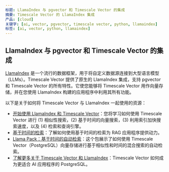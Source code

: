 ```yaml
---
标题: LlamaIndex 与 pgvector 和 Timescale Vector 的集成
摘要: Timescale Vector 的 LlamaIndex 集成
产品: [cloud]
关键字: [ai, vector, pgvector, timescale vector, python, llamaindex]
标签: [ai, vector, python, llamaindex]
---
```


## LlamaIndex 与 pgvector 和 Timescale Vector 的集成

[LlamaIndex](https://www.llamaindex.ai/) 是一个流行的数据框架，用于将自定义数据源连接到大型语言模型（LLMs）。Timescale Vector 提供了原生的 LlamaIndex 集成，支持 pgvector 和 Timescale Vector 的所有特性。它使您能够将 Timescale Vector 用作向量存储，并在您使用 LlamaIndex 构建的应用程序中利用其所有功能。

以下是关于如何将 Timescale Vector 与 LlamaIndex 一起使用的资源：

- [开始使用 LlamaIndex 和 Timescale Vector](https://docs.llamaindex.ai/en/stable/examples/vector_stores/Timescalevector.html)：您将学习如何使用 Timescale Vector 进行 (1) 相似性搜索，(2) 基于时间的向量搜索，(3) 利用索引加快搜索速度，以及 (4) 检索和查询引擎。
- [基于时间的检索](https://youtu.be/EYMZVfKcRzM?si=I0H3uUPgzKbQw__W)：了解如何使用基于时间的检索为 RAG 应用程序提供动力。
- [Llama Pack：基于时间的自动检索](https://github.com/run-llama/llama-hub/tree/main/llama_hub/llama_packs/timescale_vector_autoretrieval)：这个包展示了如何使用 Timescale Vector（PostgreSQL）向量存储进行基于相似性和时间的混合搜索的自动检索。
- [了解更多关于 Timescale Vector 和 LlamaIndex](https://www.timescale.com/blog/timescale-vector-x-llamaindex-making-postgresql-a-better-vector-database-for-ai-applications/)：Timescale Vector 如何成为更适合 AI 应用程序的 PostgreSQL。
